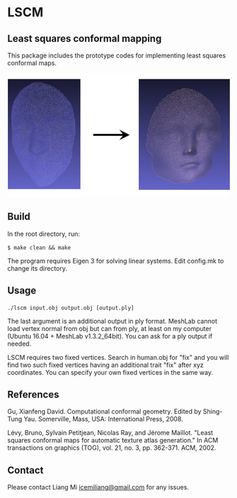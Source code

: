 # LSCM
## Least squares conformal mapping

This package includes the prototype codes for implementing least squares conformal maps.

![alt text](data/human.jpg?raw=true "Least squares conformal mapping")

## Build

In the root directory, run:
```
$ make clean && make
```

The program requires Eigen 3 for solving linear systems. Edit config.mk to change its directory.

## Usage
```
./lscm input.obj output.obj [output.ply]
```
The last argument is an additional output in ply format. MeshLab cannot load vertex normal from obj but can from ply, at least on my computer (Ubuntu 16.04 + MeshLab v1.3.2_64bit). You can ask for a ply output if needed.

LSCM requires two fixed vertices. Search in human.obj for "fix" and you will find two such fixed vertices having an additional trait "fix" after xyz coordinates. You can specify your own fixed vertices in the same way.

## References
Gu, Xianfeng David. Computational conformal geometry. Edited by Shing-Tung Yau. Somerville, Mass, USA: International Press, 2008.

Lévy, Bruno, Sylvain Petitjean, Nicolas Ray, and Jérome Maillot. "Least squares conformal maps for automatic texture atlas generation." In ACM transactions on graphics (TOG), vol. 21, no. 3, pp. 362-371. ACM, 2002.

## Contact
Please contact Liang Mi icemiliang@gmail.com for any issues. 
